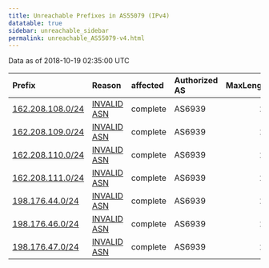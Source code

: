 ```yaml
---
title: Unreachable Prefixes in AS55079 (IPv4)
datatable: true
sidebar: unreachable_sidebar
permalink: unreachable_AS55079-v4.html
---
```


Data as of 2018-10-19 02:35:00 UTC


<div class="datatable-begin"></div>

| Prefix                                                     | Reason                                                                                                  | affected   | Authorized AS   |   MaxLength | Anchor                           |   unreachable /24s |
|:-----------------------------------------------------------|:--------------------------------------------------------------------------------------------------------|:-----------|:----------------|------------:|:---------------------------------|-------------------:|
| [162.208.108.0/24](https://stat.ripe.net/162.208.108.0/24) | [INVALID ASN](https://rpki-validator.ripe.net/announcement-preview?asn=AS55079&prefix=162.208.108.0/24) | complete   | AS6939          |          24 | [ARIN](unreachable_ARIN-v4.html) |                  1 |
| [162.208.109.0/24](https://stat.ripe.net/162.208.109.0/24) | [INVALID ASN](https://rpki-validator.ripe.net/announcement-preview?asn=AS55079&prefix=162.208.109.0/24) | complete   | AS6939          |          24 | [ARIN](unreachable_ARIN-v4.html) |                  1 |
| [162.208.110.0/24](https://stat.ripe.net/162.208.110.0/24) | [INVALID ASN](https://rpki-validator.ripe.net/announcement-preview?asn=AS55079&prefix=162.208.110.0/24) | complete   | AS6939          |          24 | [ARIN](unreachable_ARIN-v4.html) |                  1 |
| [162.208.111.0/24](https://stat.ripe.net/162.208.111.0/24) | [INVALID ASN](https://rpki-validator.ripe.net/announcement-preview?asn=AS55079&prefix=162.208.111.0/24) | complete   | AS6939          |          24 | [ARIN](unreachable_ARIN-v4.html) |                  1 |
| [198.176.44.0/24](https://stat.ripe.net/198.176.44.0/24)   | [INVALID ASN](https://rpki-validator.ripe.net/announcement-preview?asn=AS55079&prefix=198.176.44.0/24)  | complete   | AS6939          |          24 | [ARIN](unreachable_ARIN-v4.html) |                  1 |
| [198.176.46.0/24](https://stat.ripe.net/198.176.46.0/24)   | [INVALID ASN](https://rpki-validator.ripe.net/announcement-preview?asn=AS55079&prefix=198.176.46.0/24)  | complete   | AS6939          |          24 | [ARIN](unreachable_ARIN-v4.html) |                  1 |
| [198.176.47.0/24](https://stat.ripe.net/198.176.47.0/24)   | [INVALID ASN](https://rpki-validator.ripe.net/announcement-preview?asn=AS55079&prefix=198.176.47.0/24)  | complete   | AS6939          |          24 | [ARIN](unreachable_ARIN-v4.html) |                  1 |

<div class="datatable-end"></div>